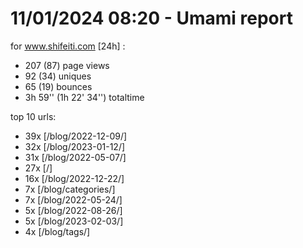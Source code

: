 # 11/01/2024 08:20 - Umami report
for www.shifeiti.com [24h] :

 - 207 (87) page views
 - 92 (34) uniques
 - 65 (19) bounces
 - 3h 59'' (1h 22' 34'') totaltime


top 10 urls:
 - 39x [/blog/2022-12-09/]
 - 32x [/blog/2023-01-12/]
 - 31x [/blog/2022-05-07/]
 - 27x [/]
 - 16x [/blog/2022-12-22/]
 - 7x [/blog/categories/]
 - 7x [/blog/2022-05-24/]
 - 5x [/blog/2022-08-26/]
 - 5x [/blog/2023-02-03/]
 - 4x [/blog/tags/]


